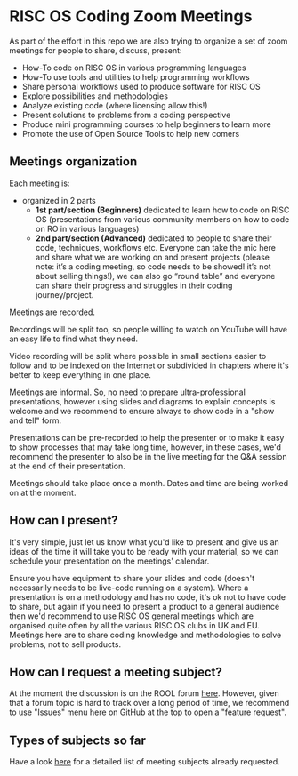 # RISC OS Coding Zoom Meetings

As part of the effort in this repo we are also trying to organize a set of zoom meetings for people to share, discuss, present:

* How-To code on RISC OS in various programming languages
* How-To use tools and utilities to help programming workflows
* Share personal workflows used to produce software for RISC OS
* Explore possibilities and methodologies
* Analyze existing code (where licensing allow this!)
* Present solutions to problems from a coding perspective
* Produce mini programming courses to help beginners to learn more
* Promote the use of Open Source Tools to help new comers  

## Meetings organization

Each meeting is:

* organized in 2 parts
  * **1st part/section (Beginners)** dedicated to learn how to code on RISC OS (presentations from various community members on how to code on RO in various languages)
  * **2nd part/section (Advanced)** dedicated to people to share their code, techniques, workflows etc. Everyone can take the mic here and share what we are working on and present projects (please note: it’s a coding meeting, so code needs to be showed! it’s not about selling things!), we can also go “round table” and everyone can share their progress and struggles in their coding journey/project.

Meetings are recorded.

Recordings will be split too, so people willing to watch on YouTube will have an easy life to find what they need.

Video recording will be split where possible in small sections easier to follow and to be indexed on the Internet or subdivided in chapters where it's better to keep everything in one place.

Meetings are informal. So, no need to prepare ultra-professional presentations, however using slides and diagrams to explain concepts is welcome and we recommend to ensure always to show code in a "show and tell" form.

Presentations can be pre-recorded to help the presenter or to make it easy to show processes that may take long time, however, in these cases, we'd recommend the presenter to also be in the live meeting for the Q&A session at the end of their presentation.

Meetings should take place once a month. Dates and time are being worked on at the moment.

## How can I present?

It's very simple, just let us know what you'd like to present and give us an ideas of the time it will take you to be ready with your material, so we can schedule your presentation on the meetings' calendar.

Ensure you have equipment to share your slides and code (doesn't necessarily needs to be live-code running on a system).
Where a presentation is on a methodology and has no code, it's ok not to have code to share, but again if you need to present a product to a general audience then we'd recommend to use RISC OS general meetings which are organised quite often by all the various RISC OS clubs in UK and EU. Meetings here are to share coding knowledge and methodologies to solve problems, not to sell products.

## How can I request a meeting subject?

At the moment the discussion is on the ROOL forum [here](https://www.riscosopen.org/forum/forums/5/topics/17493?page=1). However, given that a forum topic is hard to track over a long period of time, we recommend to use "Issues" menu here on GitHub at the top to open a "feature request".

## Types of subjects so far

Have a look [here](RISCOSCodingMeetingsIdeas.md) for a detailed list of meeting subjects already requested.
